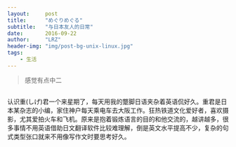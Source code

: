 ```yaml
---
layout:     post
title:      "めぐりめぐる"
subtitle:   "与日本友人的日常"
date:       2016-09-22
author:     "LRZ"
header-img: "img/post-bg-unix-linux.jpg"
tags:
    - 生活
---
```


> 感觉有点中二

##

认识重(しげ)君一个来星期了，每天用我的蹩脚日语夹杂着英语侃好久。重君是日本某杂志的小编，家住神户每天乘电车去大阪工作。狂热铁道文化爱好者，喜欢摄影，尤其爱拍火车和飞机。原来是抱着锻炼语言的目的和他交流的，越讲越多，很多事情不用英语借助日文翻译软件比较难理解，倒是英文水平提高不少，复杂的句式类型张口就来不用像写作文时要思考好久。
